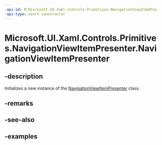 ```yaml
---
-api-id: M:Microsoft.UI.Xaml.Controls.Primitives.NavigationViewItemPresenter.#ctor
-api-type: winrt constructor
---
```

<!-- Method syntax.
public NavigationViewItemPresenter.NavigationViewItemPresenter()
-->

# Microsoft.UI.Xaml.Controls.Primitives.NavigationViewItemPresenter.NavigationViewItemPresenter


## -description

Initializes a new instance of the [NavigationViewItemPresenter](navigationviewitempresenter.md) class.


## -remarks


## -see-also


## -examples


